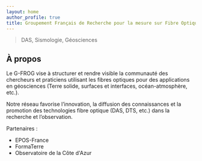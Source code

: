 ```yaml
---
layout: home
author_profile: true
title: Groupement Français de Recherche pour la mesure sur Fibre Optique en Géosciences
---
```


> DAS, Sismologie, Géosciences

## À propos

Le G-FROG vise à structurer et rendre visible la communauté des chercheurs et praticiens utilisant les fibres optiques pour des applications en géosciences (Terre solide, surfaces et interfaces, océan-atmosphère, etc.).

Notre réseau favorise l’innovation, la diffusion des connaissances et la promotion des technologies fibre optique (DAS, DTS, etc.) dans la recherche et l’observation.

Partenaires :

- EPOS-France
- FormaTerre
- Observatoire de la Côte d'Azur
